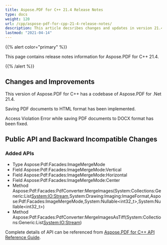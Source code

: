 ```yaml
---
title: Aspose.PDF for C++ 21.4 Release Notes
type: docs
weight: 120
url: /cpp/aspose-pdf-for-cpp-21-4-release-notes/
description: This article decsribes changes and updates in version 21.4 of Aspose.PDF for C++ library
lastmod: "2021-04-14"
---
```


{{% alert color="primary" %}}

This page contains release notes information for Aspose.PDF for C++ 21.4.

{{% /alert %}}

## Changes and Improvements

This version of Aspose.PDF for C++ has a codebase of Aspose.PDF for .Net 21.4.

Saving PDF documents to HTML format has been implemented.

Access Violation Error while saving PDF documents to DOCX format has been fixed.

## Public API and Backward Incompatible Changes

### Added APIs

* Type Aspose:Pdf:Facades:ImageMergeMode
* Field Aspose:Pdf:Facades:ImageMergeMode:Vertical
* Field Aspose:Pdf:Facades:ImageMergeMode:Horizontal
* Field Aspose:Pdf:Facades:ImageMergeMode:Center
* Method Aspose:Pdf:Facades:PdfConverter:MergeImages(System:Collections:Generic:List<System:IO:Stream>,System:Drawing:Imaging:ImageFormat,Aspose:Pdf:Facades:ImageMergeMode,System:Nullable<int32_t>,System:Nullable<int32_t>)
* Method Aspose:Pdf:Facades:PdfConverter:MergeImagesAsTiff(System:Collections:Generic:List<System:IO:Stream>)

Complete details of API can be referenced from [Aspose.PDF for C++ API Reference Guide](https://reference.aspose.com/pdf/cpp).
